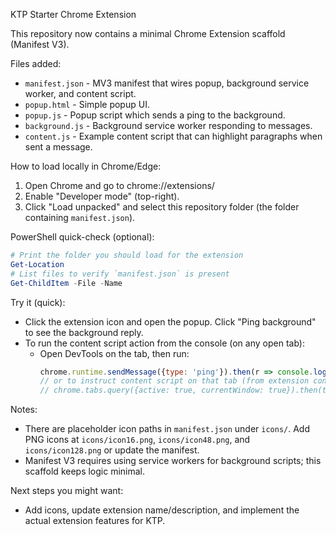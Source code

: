 KTP Starter Chrome Extension

This repository now contains a minimal Chrome Extension scaffold (Manifest V3).

Files added:
- `manifest.json` - MV3 manifest that wires popup, background service worker, and content script.
- `popup.html` - Simple popup UI.
- `popup.js` - Popup script which sends a ping to the background.
- `background.js` - Background service worker responding to messages.
- `content.js` - Example content script that can highlight paragraphs when sent a message.

How to load locally in Chrome/Edge:
1. Open Chrome and go to chrome://extensions/
2. Enable "Developer mode" (top-right).
3. Click "Load unpacked" and select this repository folder (the folder containing `manifest.json`).

PowerShell quick-check (optional):
```powershell
# Print the folder you should load for the extension
Get-Location
# List files to verify `manifest.json` is present
Get-ChildItem -File -Name
```

Try it (quick):
- Click the extension icon and open the popup. Click "Ping background" to see the background reply.
- To run the content script action from the console (on any open tab):
	- Open DevTools on the tab, then run:
		```javascript
		chrome.runtime.sendMessage({type: 'ping'}).then(r => console.log(r));
		// or to instruct content script on that tab (from extension context):
		// chrome.tabs.query({active: true, currentWindow: true}).then(tabs => chrome.tabs.sendMessage(tabs[0].id, {action: 'highlight-paragraphs'}));
		```

Notes:
- There are placeholder icon paths in `manifest.json` under `icons/`. Add PNG icons at `icons/icon16.png`, `icons/icon48.png`, and `icons/icon128.png` or update the manifest.
- Manifest V3 requires using service workers for background scripts; this scaffold keeps logic minimal.

Next steps you might want:
- Add icons, update extension name/description, and implement the actual extension features for KTP.
